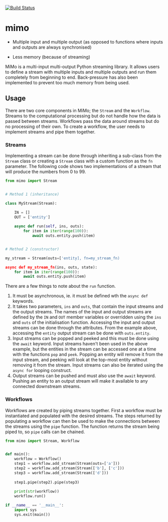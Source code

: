 [![Build Status](https://travis-ci.org/childsish/mimo.svg?branch=master)](https://travis-ci.org/childsish/mimo)

mimo
====

+ Multiple input and multiple output (as opposed to functions where inputs and outputs are always synchronised) 
* Less memory (because of streaming)

MiMo is a multi-input multi-output Python streaming library. It allows users to define a stream with multiple inputs and multiple outputs and run them completely from beginning to end. Back-pressure has also been implemented to prevent too much memory from being used.

Usage
-----

There are two core components in MiMo; the `Stream` and the `Workflow`. Streams to the computational processing but do not handle how the data is passed between streams. Workflows pass the data around streams but do no processing of their own. To create a workflow, the user needs to implement streams and pipe them together.

### Streams

Implementing a stream can be done through inheriting a sub-class from the `Stream` class or creating a `Stream` class with a custom function as the `fn` parameter. The following code shows two implementations of a stream that will produce the numbers from 0 to 99.


```python
from mimo import Stream


# Method 1 (inheritance)

class MyStream(Stream):

    IN = []
    OUT = ['entity']
    
    async def run(self, ins, outs):
        for item in iter(range(100)):
            await outs.entity.push(item)


# Method 2 (constructor)

my_stream = Stream(outs=['entity], fn=my_stream_fn)

async def my_stream_fn(ins, outs, state):
    for item in iter(range(100)):
        await outs.entity.push(item)
```

There are a few things to note about the `run` function.
1. It must be asynchronous, ie. it must be defined wth the `async def` keywords. 
2. It takes two parameters, `ins` and `outs`, that contain the input streams and the output streams. The names of the input and output streams are defined by the `IN` and `OUT` member variables or overridden using the `ins` and `outs` of the initialisation function. Accessing the input and output streams can be done through the attributes. From the example above, accessing the `entity` output stream can be done with `outs.entity`.
3. Input streams can be popped and peeked and this must be done using the `await` keyword. Input streams haven't been used in the above example, but the entities in the stream can be accessed one at a time with the functions `pop` and `peek`. Popping an entity will remove it from the input stream, and peeking will look at the top-most entity without removing it from the stream. Input streams can also be iterated using the `async for` looping construct.
4. Output streams can be pushed and must also use the `await` keyword. Pushing an entity to an output stream will make it available to any connected downstream streams.

### Workflows

Workflows are created by piping streams together. First a workflow must be instantiated and populated with the desired streams. The steps returned by populating a workflow can then be used to make the connections between the streams using the `pipe` function. The function returns the stream being piped to, so `pipe` calls can be chained.

```python
from mimo import Stream, Workflow


def main():
    workflow = Workflow()
    step1 = workflow.add_stream(Stream(outs=['a']))
    step2 = workflow.add_stream(Stream(['b'], ['c']))
    step3 = workflow.add_stream(Stream(['d']))
    
    step1.pipe(step2).pipe(step3)
    
    print(str(workflow))
    workflow.run()

if __name__ == '__main__':
    import sys
    sys.exit(main())
```
